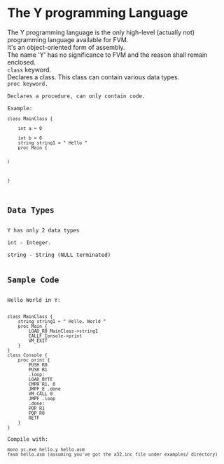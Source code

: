 <h1>The Y programming Language</h1>
The Y programming language is the only high-level (actually not) programming language available for FVM. <br>
It's an object-oriented form of assembly. <br>
The name 'Y' has no significance to FVM and the reason shall remain enclosed. <br>
<code>class</code> keyword.<br>
Declares a class. This class can contain various data types.<br>
<code>proc</coe> keyword.<br>
Declares a procedure, can only contain code.<br>
Example:
<code>
class MainClass { <br>
	int a = 0 <br>
	int b = 0
	string string1 = " Hello "
	proc Main {
		
	}
}
</code>
<h2>Data Types</h2>
Y has only 2 data types<br>
int - Integer.<br>
string - String (NULL terminated)<br>
<h2>Sample Code</h2>
Hello World in Y: <br>
<code>
class MainClass {
	string string1 = " Hello, World "
	proc Main {
		LOAD_R0 MainClass->string1
		CALLF Console->print
		VM_EXIT
	}
}
class Console {
	proc print {
		PUSH R0	
		PUSH R1
		.loop:
		LOAD_BYTE
		CMPR R1, 0
		JMPF_E .done
		VM_CALL 0	
		JMPF .loop
		.done:
		POP R1
		POP R0
		RETF
	}
}
</code>
Compile with:
<code>
mono yc.exe hello.y hello.asm
fasm hello.asm (assuming you've got the a32.inc file under examples/ directory)
</code>
